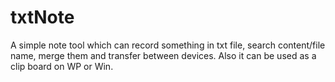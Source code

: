 # txtNote
A simple note tool which can record something in txt file, search content/file name, merge them and transfer between devices. Also it can be used as a clip board on WP or Win.
